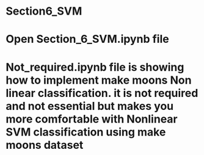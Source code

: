 # Section6_SVM
# Open Section_6_SVM.ipynb file 
# Not_required.ipynb file is showing how to implement make moons Non linear classification. it is not required and not essential but makes you more comfortable with Nonlinear SVM classification using make moons dataset
